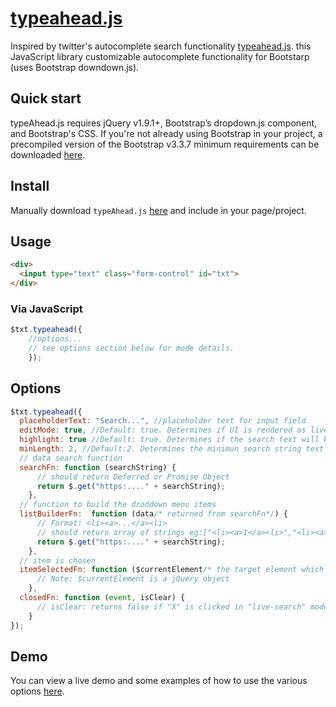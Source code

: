 # [typeahead.js](https://github.com/bhavin36/typeAhead)
Inspired by twitter's autocomplete search functionality [typeahead.js](https://github.com/twitter/typeahead.js).
 this JavaScript library customizable autocomplete functionality for Bootstarp (uses Bootstrap downdown.js).

## Quick start

typeAhead.js requires jQuery v1.9.1+, Bootstrap’s dropdown.js component, and Bootstrap's CSS. If you're not already using Bootstrap in your project, a precompiled version of the Bootstrap v3.3.7 minimum requirements can be downloaded [here](https://getbootstrap.com/docs/3.3/customize/?id=7830063837006f6fc84f).

## Install
Manually download `typeAhead.js` [here](https://raw.githubusercontent.com/bhavin36/typeAhead/master/typeahead.js) and include in your page/project.

## Usage
```html
<div>
  <input type="text" class="form-control" id="txt">
</div>
```

### Via JavaScript
```js
$txt.typeahead({
    //options...
    // see options section below for mode details.
    });
```
## Options
```js
$txt.typeahead({
  placeholderText: "Search...", //placeholder text for input field
  editMode: true, //Default: true. Determines if UI is rendered as live-search or edit(allows user to manually trigger live-search) mode. 
  highlight: true //Default: true. Determines if the search text will be highlighted in dropdown menu.
  minLength: 2, //Default:2. Determines the minimun search string text length to trigger the search function(searchFn).
  // data search function
  searchFn: function (searchString) {    
      // should return Deferred or Promise Object
      return $.get("https:...." + searchString);
	}, 
  // function to build the droddown menu items
  listBuilderFn:  function (data/* returned from searchFn*/) {
      // Format: <li><a>...</a><li>
      // should return array of strings eg:["<li><a>1</a><li>","<li><a>1</a><li>"...]
      return $.get("https:...." + searchString);
	},
  // item is chosen
  itemSelectedFn: function ($currentElement/* the target element which was clicked*/) {
      // Note: $currentElement is a jQuery object
	},
  closedFn: function (event, isClear) {
      // isClear: returns false if "X" is clicked in "live-search" mode, otherwise false.
	}
});
```
## Demo

You can view a live demo and some examples of how to use the various options [here](https://codepen.io/Bhavin36/full/aaVxLj/).
